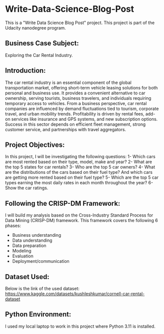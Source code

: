 # Write-Data-Science-Blog-Post

This is a "Write Data Science Blog Post" project.
This project is part of the Udacity nanodegree program.

## Business Case Subject:
Exploring the Car Rental Industry.

## Introduction:
The car rental industry is an essential component of the global transportation market, offering short-term vehicle leasing solutions for both personal and business use. It provides a convenient alternative to car ownership, serving tourists, business travelers, and individuals requiring temporary access to vehicles.
From a business perspective, car rental companies are influenced by demand fluctuations tied to tourism, corporate travel, and urban mobility trends. Profitability is driven by rental fees, add-on services like insurance and GPS systems, and new subscription options. Success in this sector depends on efficient fleet management, strong customer service, and partnerships with travel aggregators.

## Project Objectives:
In this project, I will be investigating the following questions:
1-	Which cars are most rented based on their type, model, make and year?
2-	What are the top 5 states for car rentals?
3-	Who are the top 5 car owners?
4-	What are the distributions of the cars based on their fuel type? And which cars are getting more rented based on their fuel type?
5-	Which are the top 5 car types earning the most daily rates in each month throughout the year?
6-	Show the car ratings.

## Following the CRISP-DM Framework:
I will build my analysis based on the  Cross-Industry Standard Process for Data Mining (CRISP-DM) framework. This framework covers the following 6 phases:
-	Business understanding
-	Data understanding
-	Data preparation
-	Modeling
-	Evaluation
-	Deployment/communication

## Dataset Used:
Below is the link of the used dataset:
https://www.kaggle.com/datasets/kushleshkumar/cornell-car-rental-dataset

## Python Environment:
I used my local laptop to work in this project where Python 3.11 is installed.

